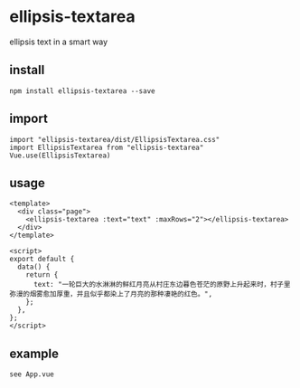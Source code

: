 # ellipsis-textarea
ellipsis text in a smart way
## install
```
npm install ellipsis-textarea --save
```
## import
```
import "ellipsis-textarea/dist/EllipsisTextarea.css"
import EllipsisTextarea from "ellipsis-textarea"
Vue.use(EllipsisTextarea)
```
## usage
```
<template>
  <div class="page">
    <ellipsis-textarea :text="text" :maxRows="2"></ellipsis-textarea>
  </div>
</template>

<script>
export default {
  data() {
    return {
      text: "一轮巨大的水淋淋的鲜红月亮从村庄东边暮色苍茫的原野上升起来时，村子里弥漫的烟雾愈加厚重，并且似乎都染上了月亮的那种凄艳的红色。",
    };
  },
};
</script>
```
## example
```
see App.vue
```
